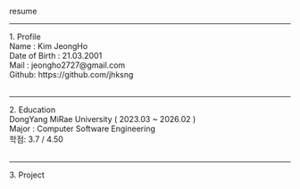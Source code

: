 resume
<hr>
1. Profile<br>
Name : Kim JeongHo <br>
Date of Birth : 21.03.2001<br>
Mail : jeongho2727@gmail.com<br>
Github: https://github.com/jhksng<br>
<br>
<hr>
2. Education<br>
DongYang MiRae University ( 2023.03 ~ 2026.02 )<br>
Major : Computer Software Engineering<br>
학점: 3.7 / 4.50<br>
<br>
<hr>
3. Project
   
